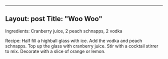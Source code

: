 ----
Layout: post
Title: "Woo Woo"
----
Ingredients: Cranberry juice, 2 peach schnapps, 2 vodka

Recipe: Half fill a highball glass with ice. Add the vodka and peach schnapps. Top up the glass with cranberry juice. Stir with a cocktail stirrer to mix. Decorate with a slice of orange or lemon.

